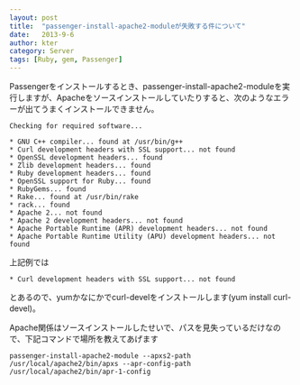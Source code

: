 ```yaml
---
layout: post
title:  "passenger-install-apache2-moduleが失敗する件について"
date:   2013-9-6
author: kter
category: Server
tags: [Ruby, gem, Passenger]
---
```


Passengerをインストールするとき、passenger-install-apache2-moduleを実行しますが、Apacheをソースインストールしていたりすると、次のようなエラーが出てうまくインストールできません。

```
Checking for required software...

* GNU C++ compiler... found at /usr/bin/g++
* Curl development headers with SSL support... not found
* OpenSSL development headers... found
* Zlib development headers... found
* Ruby development headers... found
* OpenSSL support for Ruby... found
* RubyGems... found
* Rake... found at /usr/bin/rake
* rack... found
* Apache 2... not found
* Apache 2 development headers... not found
* Apache Portable Runtime (APR) development headers... not found
* Apache Portable Runtime Utility (APU) development headers... not found
```


上記例では
```
* Curl development headers with SSL support... not found
```
とあるので、yumかなにかでcurl-develをインストールします(yum install curl-devel)。

Apache関係はソースインストールしたせいで、パスを見失っているだけなので、下記コマンドで場所を教えてあげます

```
passenger-install-apache2-module --apxs2-path /usr/local/apache2/bin/apxs --apr-config-path /usr/local/apache2/bin/apr-1-config
```
